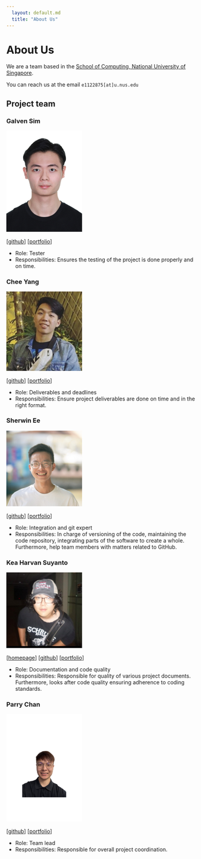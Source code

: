 ```yaml
---
  layout: default.md
  title: "About Us"
---
```


# About Us

We are a team based in the [School of Computing, National University of Singapore](http://www.comp.nus.edu.sg).

You can reach us at the email `e1122875[at]u.nus.edu`

## Project team

### Galven Sim

<img src="images/inquisitivrx.png" width="200px">

[[github](https://github.com/inquisitivrx)]
[[portfolio](team/inquisitivrx.md)]

* Role: Tester
* Responsibilities: Ensures the testing of the project is done properly and on time.

### Chee Yang

<img src="images/gcheeyang.png" width="200px">

[[github](https://github.com/GCheeYang)]
[[portfolio](team/johndoe.md)]

* Role: Deliverables and deadlines
* Responsibilities: Ensure project deliverables are done on time and in the right format.

### Sherwin Ee

<img src="images/sherwinee.png" width="200px">

[[github](https://github.com/sherwinee)]
[[portfolio](team/sherwinee.md)]

* Role: Integration and git expert
* Responsibilities: In charge of versioning of the code, maintaining the code repository, integrating parts of the software to create a whole. Furthermore, help team members with matters related to GitHub.

### Kea Harvan Suyanto

<img src="images/kea-s.png" width="200px">

[[homepage](https://keaharvan.vercel.app)]
[[github](https://github.com/kea-S)]
[[portfolio](team/kea.md)]

* Role: Documentation and code quality
* Responsibilities: Responsible for quality of various project documents. Furthermore, looks after code quality ensuring adherence to coding standards.

### Parry Chan

<img src="images/parrycys.png" width="200px">

[[github](http://github.com/parrycys)]
[[portfolio](team/parrycys.md)]

* Role: Team lead
* Responsibilities: Responsible for overall project coordination.


